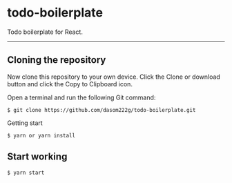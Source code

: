 # todo-boilerplate

Todo boilerplate for React.

---

## Cloning the repository

Now clone this repository to your own device. Click the Clone or download button and click the Copy to Clipboard icon.

Open a terminal and run the following Git command:

    $ git clone https://github.com/dasom222g/todo-boilerplate.git

Getting start

    $ yarn or yarn install

## Start working

    $ yarn start
